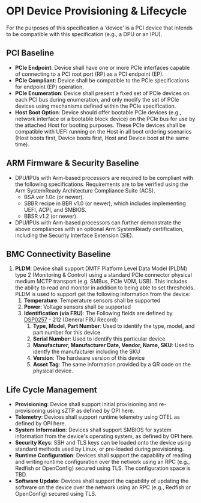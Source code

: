 # OPI Device Provisioning & Lifecycle

For the purposes of this specification a 'device' is a PCI device that intends to be compatible with this specification (e.g., a DPU or an IPU).

## PCI Baseline

- **PCIe Endpoint**: Device shall have one or more PCIe interfaces capable of connecting to a PCI root port (RP) as a PCI endpoint (EP).
- **PCIe Compliant**: Device shall be compatible to the PCIe specifications for endpoint (EP) operation.
- **PCIe Enumeration**: Device shall present a fixed set of PCIe devices on each PCI bus during enumeration, and only modify the set of PCIe devices using mechanisms defined within the PCIe specification.
- **Host Boot Option**: Device should offer bootable PCIe devices (e.g., network interface or a bootable block device) on the PCIe bus for use by the attached Host for booting purposes. These PCIe devices shall be compatible with UEFI running on the Host in all boot ordering scenarios (Host boots first, Device boots first, Host and Device boot at the same time).

## ARM Firmware & Security Baseline

- DPU/IPUs with Arm-based processors are required to be compliant with the following specifications. Requirements are to be verified using the Arm SystemReady Architecture Compliance Suite (ACS).
  - BSA ver 1.0c (or newer).
  - SBBR recipe in BBR v1.0 (or newer), which includes implementing UEFI, ACPI, and SMBIOS.
  - BBSR v1.2 (or newer).
- DPU/IPUs with Arm-based processors can further demonstrate the above compliances with an optional Arm SystemReady certification, including the Security Interface Extension (SIE).

## BMC Connectivity Baseline

1. **PLDM**: Device shall support DMTF Platform Level Data Model (PLDM) type 2 (Monitoring & Control) using a standard PCIe connector physical medium MCTP transport (e.g. SMBus, PCIe VDM, USB). This includes the ability to read and monitor in addition to being able to set thresholds. PLDM is used to support get the following information from the device:
    1. **Temperature**: Temperature sensors shall be supported
    2. **Power**: Voltage sensors shall be supported
    3. **Identification (via FRU)**: The Following fields are defined by [DSP0257](https://www.dmtf.org/sites/default/files/standards/documents/DSP0257_1.0.0.pdf) - 212 (General FRU Record):
        1. **Type, Model, Part Number**: Used to identify the type, model, and part number for this device
        2. **Serial Number**: Used to identify this particular device
        3. **Manufacturer, Manufacturer Date, Vendor, Name, SKU**: Used to identfy the manufacturer including the SKU
        4. **Version**: The hardware version of this device
        5. **Asset Tag**: The same information provided by a QR code on the physical device.

## Life Cycle Management

- **Provisioning**: Device shall support initial provisioning and re-provisioning using sZTP as defined by OPI here.
- **Telemetry**: Devices shall support runtime telemetry using OTEL as defined by OPI here.
- **System Information**: Devices shall support SMBIOS for system information from the device's operating system, as defined by OPI here.
- **Security Keys**: SSH and TLS keys can be loaded onto the device using standard methods used by Linux, or pre-loaded during provisioning.
- **Runtime Configuration**: Devices shall support the capability of reading and writing runtime configuration over the network using an RPC (e.g., Redfish or OpenConfig) secured using TLS. The configuration space is TBD.
- **Software Update**: Devices shall support the capability of updating the software on the device over the network using an RPC (e.g., Redfish or OpenConfig) secured using TLS.
